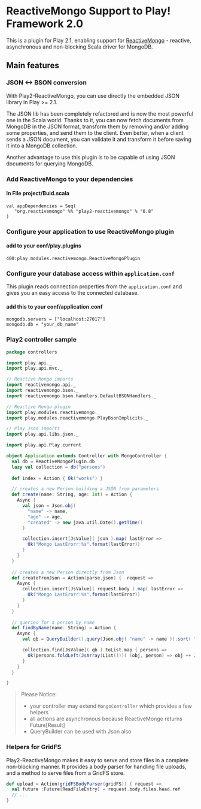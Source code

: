 # ReactiveMongo Support to Play! Framework 2.0

This is a plugin for Play 2.1, enabling support for [ReactiveMongo](http://reactivemongo.org) - reactive, asynchronous and non-blocking Scala driver for MongoDB.

## Main features

### JSON <-> BSON conversion

With Play2-ReactiveMongo, you can use directly the embedded JSON library in Play >= 2.1.

The JSON lib has been completely refactored and is now the most powerful one in the Scala world. Thanks to it, you can now fetch documents from MongoDB in the JSON format, transform them by removing and/or adding some properties, and send them to the client. Even better, when a client sends a JSON document, you can validate it and transform it before saving it into a MongoDB collection.

Another advantage to use this plugin is to be capable of using JSON documents for querying MongoDB.


### Add ReactiveMongo to your dependencies

#### In File project/Buid.scala

```
val appDependencies = Seq(
   "org.reactivemongo" %% "play2-reactivemongo" % "0.8"
)
```


### Configure your application to use ReactiveMongo plugin

#### add to your conf/play.plugins

``` 
400:play.modules.reactivemongo.ReactiveMongoPlugin
```


### Configure your database access within `application.conf`

This plugin reads connection properties from the `application.conf` and gives you an easy access to the connected database.

#### add this to your conf/application.conf

```
mongodb.servers = ["localhost:27017"]
mongodb.db = "your_db_name"
```


### Play2 controller sample

```scala
package controllers

import play.api._
import play.api.mvc._

// Reactive Mongo imports
import reactivemongo.api._
import reactivemongo.bson._
import reactivemongo.bson.handlers.DefaultBSONHandlers._

// Reactive Mongo plugin
import play.modules.reactivemongo._
import play.modules.reactivemongo.PlayBsonImplicits._

// Play Json imports
import play.api.libs.json._

import play.api.Play.current

object Application extends Controller with MongoController {
  val db = ReactiveMongoPlugin.db
  lazy val collection = db("persons")
  
  def index = Action { Ok("works") }

  // creates a new Person building a JSON from parameters
  def create(name: String, age: Int) = Action {
    Async {
      val json = Json.obj(
        "name" -> name, 
        "age" -> age,
        "created" -> new java.util.Date().getTime()
      )

      collection.insert[JsValue]( json ).map( lastError =>
        Ok("Mongo LastErorr:%s".format(lastError))
      )
    }
  }
   
  // creates a new Person directly from Json
  def createFromJson = Action(parse.json) {  request =>
    Async {
      collection.insert[JsValue]( request.body ).map( lastError =>
        Ok("Mongo LastErorr:%s".format(lastError))
      )
    }
  }
  
  // queries for a person by name
  def findByName(name: String) = Action {
    Async {
      val qb = QueryBuilder().query(Json.obj( "name" -> name )).sort( "created" -> SortOrder.Descending)

      collection.find[JsValue]( qb ).toList.map { persons =>
        Ok(persons.foldLeft(JsArray(List()))( (obj, person) => obj ++ Json.arr(person) ))
      }
    }
  } 

}
``` 

> Please Notice:
> 
> - your controller may extend `MongoController` which provides a few helpers
> - all actions are asynchronous because ReactiveMongo returns Future[Result]
> - QueryBuilder can be used with Json also



### Helpers for GridFS

Play2-ReactiveMongo makes it easy to serve and store files in a complete non-blocking manner. 
It provides a body parser for handling file uploads, and a method to serve files from a GridFS store.

```scala
def upload = Action(gridFSBodyParser(gridFS)) { request =>
  val future :Future[ReadFileEntry] = request.body.files.head.ref
  // ...
}
```
